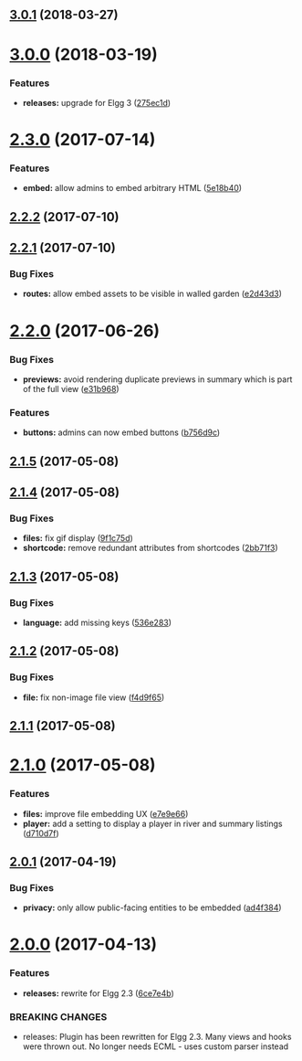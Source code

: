<a name="3.0.1"></a>
## [3.0.1](https://github.com/hypeJunctionPro/Elgg3-hypeEmbed/compare/3.0.0...3.0.1) (2018-03-27)



<a name="3.0.0"></a>
# [3.0.0](https://github.com/hypeJunctionPro/Elgg3-hypeEmbed/compare/2.3.0...3.0.0) (2018-03-19)


### Features

* **releases:** upgrade for Elgg 3 ([275ec1d](https://github.com/hypeJunctionPro/Elgg3-hypeEmbed/commit/275ec1d))



<a name="2.3.0"></a>
# [2.3.0](https://github.com/hypeJunction/hypeEmbed/compare/2.2.2...v2.3.0) (2017-07-14)


### Features

* **embed:** allow admins to embed arbitrary HTML ([5e18b40](https://github.com/hypeJunction/hypeEmbed/commit/5e18b40))



<a name="2.2.2"></a>
## [2.2.2](https://github.com/hypeJunction/hypeEmbed/compare/2.2.1...v2.2.2) (2017-07-10)




<a name="2.2.1"></a>
## [2.2.1](https://github.com/hypeJunction/hypeEmbed/compare/2.2.0...v2.2.1) (2017-07-10)


### Bug Fixes

* **routes:** allow embed assets to be visible in walled garden ([e2d43d3](https://github.com/hypeJunction/hypeEmbed/commit/e2d43d3))



<a name="2.2.0"></a>
# [2.2.0](https://github.com/hypeJunction/hypeEmbed/compare/2.1.5...v2.2.0) (2017-06-26)


### Bug Fixes

* **previews:** avoid rendering duplicate previews in summary which is part of the full view ([e31b968](https://github.com/hypeJunction/hypeEmbed/commit/e31b968))

### Features

* **buttons:** admins can now embed buttons ([b756d9c](https://github.com/hypeJunction/hypeEmbed/commit/b756d9c))



<a name="2.1.5"></a>
## [2.1.5](https://github.com/hypeJunction/hypeEmbed/compare/2.1.4...v2.1.5) (2017-05-08)




<a name="2.1.4"></a>
## [2.1.4](https://github.com/hypeJunction/hypeEmbed/compare/2.1.3...v2.1.4) (2017-05-08)


### Bug Fixes

* **files:** fix gif display ([9f1c75d](https://github.com/hypeJunction/hypeEmbed/commit/9f1c75d))
* **shortcode:** remove redundant attributes from shortcodes ([2bb71f3](https://github.com/hypeJunction/hypeEmbed/commit/2bb71f3))



<a name="2.1.3"></a>
## [2.1.3](https://github.com/hypeJunction/hypeEmbed/compare/2.1.2...v2.1.3) (2017-05-08)


### Bug Fixes

* **language:** add missing keys ([536e283](https://github.com/hypeJunction/hypeEmbed/commit/536e283))



<a name="2.1.2"></a>
## [2.1.2](https://github.com/hypeJunction/hypeEmbed/compare/2.1.1...v2.1.2) (2017-05-08)


### Bug Fixes

* **file:** fix non-image file view ([f4d9f65](https://github.com/hypeJunction/hypeEmbed/commit/f4d9f65))



<a name="2.1.1"></a>
## [2.1.1](https://github.com/hypeJunction/hypeEmbed/compare/2.1.0...v2.1.1) (2017-05-08)




<a name="2.1.0"></a>
# [2.1.0](https://github.com/hypeJunction/hypeEmbed/compare/2.0.1...v2.1.0) (2017-05-08)


### Features

* **files:** improve file embedding UX ([e7e9e66](https://github.com/hypeJunction/hypeEmbed/commit/e7e9e66))
* **player:** add a setting to display a player in river and summary listings ([d710d7f](https://github.com/hypeJunction/hypeEmbed/commit/d710d7f))



<a name="2.0.1"></a>
## [2.0.1](https://github.com/hypeJunction/hypeEmbed/compare/2.0.0...v2.0.1) (2017-04-19)


### Bug Fixes

* **privacy:** only allow public-facing entities to be embedded ([ad4f384](https://github.com/hypeJunction/hypeEmbed/commit/ad4f384))



<a name="2.0.0"></a>
# [2.0.0](https://github.com/hypeJunction/hypeEmbed/compare/1.1.2...v2.0.0) (2017-04-13)


### Features

* **releases:** rewrite for Elgg 2.3 ([6ce7e4b](https://github.com/hypeJunction/hypeEmbed/commit/6ce7e4b))


### BREAKING CHANGES

* releases: Plugin has been rewritten for Elgg 2.3. Many views and hooks were
thrown out. No longer needs ECML - uses custom parser instead



